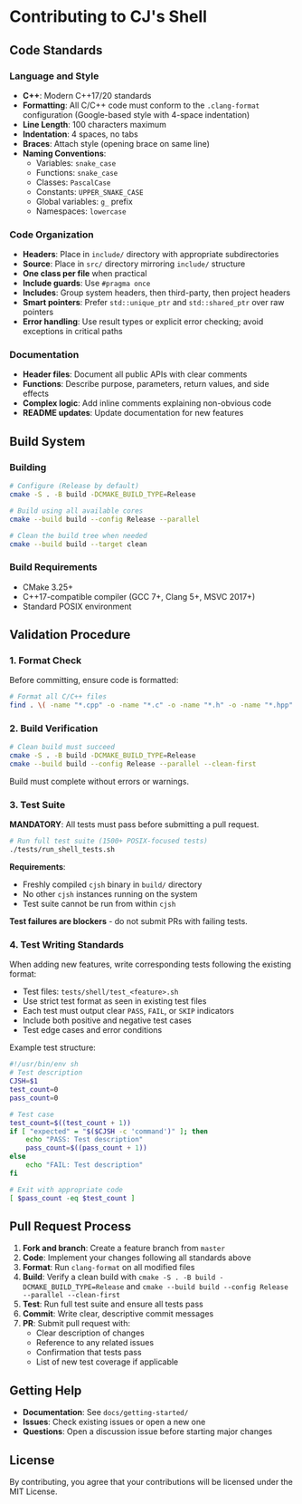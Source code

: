 # Contributing to CJ's Shell

## Code Standards

### Language and Style

- **C++**: Modern C++17/20 standards
- **Formatting**: All C/C++ code must conform to the `.clang-format` configuration (Google-based style with 4-space indentation)
- **Line Length**: 100 characters maximum
- **Indentation**: 4 spaces, no tabs
- **Braces**: Attach style (opening brace on same line)
- **Naming Conventions**:
  - Variables: `snake_case`
  - Functions: `snake_case`
  - Classes: `PascalCase`
  - Constants: `UPPER_SNAKE_CASE`
  - Global variables: `g_` prefix
  - Namespaces: `lowercase`

### Code Organization

- **Headers**: Place in `include/` directory with appropriate subdirectories
- **Source**: Place in `src/` directory mirroring `include/` structure
- **One class per file** when practical
- **Include guards**: Use `#pragma once`
- **Includes**: Group system headers, then third-party, then project headers
- **Smart pointers**: Prefer `std::unique_ptr` and `std::shared_ptr` over raw pointers
- **Error handling**: Use result types or explicit error checking; avoid exceptions in critical paths

### Documentation

- **Header files**: Document all public APIs with clear comments
- **Functions**: Describe purpose, parameters, return values, and side effects
- **Complex logic**: Add inline comments explaining non-obvious code
- **README updates**: Update documentation for new features

## Build System

### Building

```bash
# Configure (Release by default)
cmake -S . -B build -DCMAKE_BUILD_TYPE=Release

# Build using all available cores
cmake --build build --config Release --parallel

# Clean the build tree when needed
cmake --build build --target clean
```


### Build Requirements

- CMake 3.25+
- C++17-compatible compiler (GCC 7+, Clang 5+, MSVC 2017+)
- Standard POSIX environment

## Validation Procedure

### 1. Format Check

Before committing, ensure code is formatted:

```bash
# Format all C/C++ files
find . \( -name "*.cpp" -o -name "*.c" -o -name "*.h" -o -name "*.hpp" \) -exec clang-format -i {} +
```

### 2. Build Verification

```bash
# Clean build must succeed
cmake -S . -B build -DCMAKE_BUILD_TYPE=Release
cmake --build build --config Release --parallel --clean-first
```

Build must complete without errors or warnings.

### 3. Test Suite

**MANDATORY**: All tests must pass before submitting a pull request.

```bash
# Run full test suite (1500+ POSIX-focused tests)
./tests/run_shell_tests.sh
```

**Requirements**:
- Freshly compiled `cjsh` binary in `build/` directory
- No other `cjsh` instances running on the system
- Test suite cannot be run from within `cjsh`

**Test failures are blockers** - do not submit PRs with failing tests.

### 4. Test Writing Standards

When adding new features, write corresponding tests following the existing format:

- Test files: `tests/shell/test_<feature>.sh`
- Use strict test format as seen in existing test files
- Each test must output clear `PASS`, `FAIL`, or `SKIP` indicators
- Include both positive and negative test cases
- Test edge cases and error conditions

Example test structure:
```bash
#!/usr/bin/env sh
# Test description
CJSH=$1
test_count=0
pass_count=0

# Test case
test_count=$((test_count + 1))
if [ "expected" = "$($CJSH -c 'command')" ]; then
    echo "PASS: Test description"
    pass_count=$((pass_count + 1))
else
    echo "FAIL: Test description"
fi

# Exit with appropriate code
[ $pass_count -eq $test_count ]
```

## Pull Request Process

1. **Fork and branch**: Create a feature branch from `master`
2. **Code**: Implement your changes following all standards above
3. **Format**: Run `clang-format` on all modified files
4. **Build**: Verify a clean build with `cmake -S . -B build -DCMAKE_BUILD_TYPE=Release` and `cmake --build build --config Release --parallel --clean-first`
5. **Test**: Run full test suite and ensure all tests pass
6. **Commit**: Write clear, descriptive commit messages
7. **PR**: Submit pull request with:
   - Clear description of changes
   - Reference to any related issues
   - Confirmation that tests pass
   - List of new test coverage if applicable

## Getting Help

- **Documentation**: See `docs/getting-started/`
- **Issues**: Check existing issues or open a new one
- **Questions**: Open a discussion issue before starting major changes

## License

By contributing, you agree that your contributions will be licensed under the MIT License.
